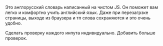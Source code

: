 Это англорусский словарь написанный на чистом JS.
Он поможет вам легко и комфортно учить английский язык.
Даже при перезагрзке страницы, выходе из браузера и тп слова сохраняются и это очень удобно.

Сделать проверку каждого инпута индивидуально.
Добавить больше проверок.